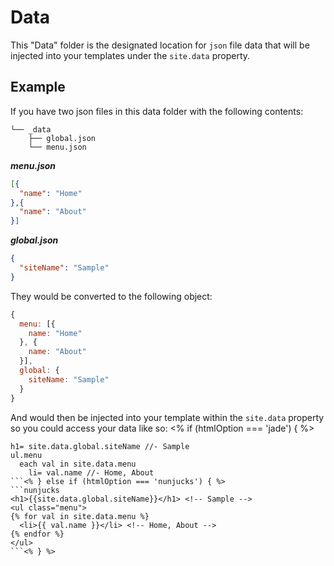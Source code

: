 # Data

This "Data" folder is the designated location for `json` file data
that will be injected into your templates under the `site.data` property.

## Example

If you have two json files in this data folder with the following contents:

```
└── _data
    ├── global.json
    └── menu.json
```

***menu.json***

```json
[{
  "name": "Home"
},{
  "name": "About"
}]
```

***global.json***

```json
{
  "siteName": "Sample"
}
```

They would be converted to the following object:

```js
{
  menu: [{
    name: "Home"
  }, {
    name: "About"
  }],
  global: {
    siteName: "Sample"
  }
}
```

And would then be injected into your template within the `site.data` property
so you could access your data like so:
<% if (htmlOption === 'jade') { %>
```jade
h1= site.data.global.siteName //- Sample
ul.menu
  each val in site.data.menu
    li= val.name //- Home, About
```<% } else if (htmlOption === 'nunjucks') { %>
```nunjucks
<h1>{{site.data.global.siteName}}</h1> <!-- Sample -->
<ul class="menu">
{% for val in site.data.menu %}
  <li>{{ val.name }}</li> <!-- Home, About -->
{% endfor %}
</ul>
```<% } %>
